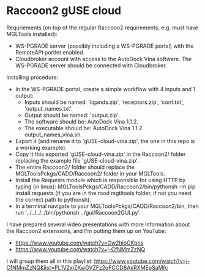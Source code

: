 # Raccoon2 gUSE cloud

Requriements (on top of the regular Raccoon2 requirements, e.g. must have MGLTools installed):

- WS-PGRADE server (possibly including a WS-PGRADE portal) with the RemoteAPI portlet enabled.
- Cloudbroker account with access to the AutoDock Vina software. The WS-PGRADE server should be connected with Cloudbroker.

Installing procedure:

- In the WS-PGRADE portal, create a simple workflow with 4 inputs and 1 output:
  - Inputs should be named: 'ligands.zip', 'receptors.zip', 'conf.txt', 'output_names.txt'.
  - Output should be named: 'output.zip'.
  - The software should be: AutoDock Vina 1.1.2.
  - The executable should be: AutoDock Vina 1.1.2 output_names_vina.sh.
- Export it (and rename it to 'gUSE-cloud-vina.zip', the one in this repo is a working example).
- Copy it this exported 'gUSE-cloud-vina.zip' in the Raccoon2/ folder replacing the example file 'gUSE-cloud-vina.zip'.
- The entire Raccoon2/ folder should replace the MGLToolsPckgs/CADD/Raccoon2/ folder in your MGLTools.
- Install the Requests module which is responsible for using HTTP by typing (in linux):
MGLToolsPckgs/CADD/Raccoon2/bin/pythonsh -m pip install requests
(if you are in the rood mgtltools folder, if not you need the correct path to pythonsh).
- In a terminal navigate to your MGLToolsPckgs/CADD/Raccoon2/bin, then run '../../../../bin/pythonsh ../gui/Raccoon2GUI.py'.



I have prepared several video presentations with more information about the Raccoon2 extensions, and I'm putting them up on YouTube:

* https://www.youtube.com/watch?v=Cw2hioCKbns
* https://www.youtube.com/watch?v=j-CfNMmZzNQ

I will group them all in this playlist:
https://www.youtube.com/watch?v=j-CfNMmZzNQ&list=PL1V2xiZKwGVZFz2oFCOD8AxRXMEpSaMfc
